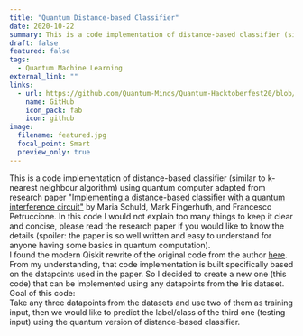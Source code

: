 ```yaml
---
title: "Quantum Distance-based Classifier"
date: 2020-10-22
summary: This is a code implementation of distance-based classifier (similar to k-nearest neighbour algorithm) using quantum computer adapted from research paper [\"Implementing a distance-based classifier with a quantum interference circuit\"](https://iopscience.iop.org/article/10.1209/0295-5075/119/60002) by Maria Schuld, Mark Fingerhuth, and Francesco Petruccione.
draft: false
featured: false
tags:
  - Quantum Machine Learning
external_link: ""
links:
  - url: https://github.com/Quantum-Minds/Quantum-Hacktoberfest20/blob/main/quantum%20ML/Quantum%20Distance-based%20Classifier/Quantum%20Distance-based%20Classifier.ipynb
    name: GitHub
    icon_pack: fab
    icon: github
image:
  filename: featured.jpg
  focal_point: Smart
  preview_only: true
---
```

This is a code implementation of distance-based classifier (similar to k-nearest neighbour algorithm) using quantum computer adapted from research paper [\"Implementing a distance-based classifier with a quantum interference circuit\"](https://iopscience.iop.org/article/10.1209/0295-5075/119/60002) by Maria Schuld, Mark Fingerhuth, and Francesco Petruccione. In this code I would not explain too many things to keep it clear and concise, please read the research paper if you would like to know the details (spoiler: the paper is so well written and easy to understand for anyone having some basics in quantum computation).
<br>
I found the modern Qiskit rewrite of the original code from the author [here](https://github.com/markf94/ibmq_code_epl_119_60002/blob/master/qiskit_distance_based_classifier.py). From my understanding, that code implementation is built specifically based on the datapoints used in the paper. So I decided to create a new one (this code) that can be implemented using any datapoints from the Iris dataset.
<br>
Goal of this code:<br>
Take any three datapoints from the datasets and use two of them as training input, then we would like to predict the label/class of the third one (testing input) using the quantum version of distance-based classifier.
